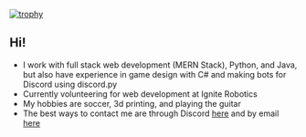 
[![trophy](https://github-profile-trophy.vercel.app/?username=somebody4545&theme=darkhub&row=1&no-frame=true&no-bg=true)](https://github.com/ryo-ma/github-profile-trophy)

 ## Hi!
 

 - I work with full stack web development (MERN Stack), Python, and Java, but also have experience in game design with C# and making bots for Discord using discord.py
 - Currently volunteering for web development at Ignite Robotics
 - My hobbies are soccer, 3d printing, and playing the guitar
 - The best ways to contact me are through Discord [here](https://discord.com/users/697913907528073296) and by email [here](mailto:somebody.4545@outlook.com)
